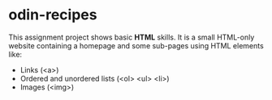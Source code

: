 # odin-recipes
This assignment project shows basic **HTML** skills.
It is a small HTML-only website containing a homepage and some sub-pages using HTML elements like:
- Links (\<a\>)
- Ordered and unordered lists (\<ol\> \<ul\> \<li\>)
- Images (\<img\>)

